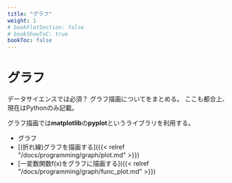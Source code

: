 ```yaml
---
title: "グラフ"
weight: 1
# bookFlatSection: false
# bookShowToC: true
bookToc: false
---
```


# グラフ

データサイエンスでは必須？  グラフ描画についてをまとめる。
ここも都合上、現在はPythonのみ記載。  

グラフ描画では**matplotlib**の**pyplot**というライブラリを利用する。

- グラフ
 - [(折れ線)グラフを描画する]({{< relref "/docs/programming/graph/plot.md" >}})
 - [一変数関数f(x)をグラフに描画する]({{< relref "/docs/programming/graph/func_plot.md" >}})